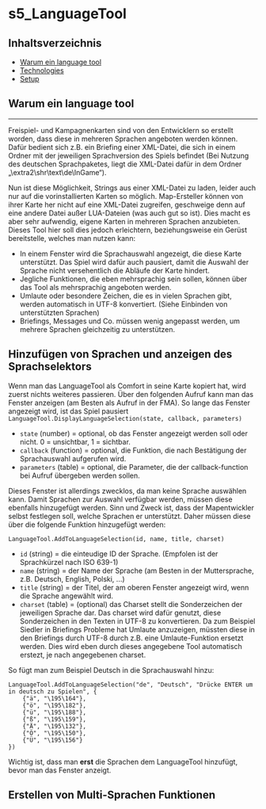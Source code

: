# s5_LanguageTool
## Inhaltsverzeichnis
* [Warum ein language tool](#warum-ein-language-tool)
* [Technologies](#technologies)
* [Setup](#setup)

## Warum ein language tool
-----------

Freispiel- und Kampagnenkarten sind von den Entwicklern so erstellt worden, dass diese in mehreren Sprachen angeboten werden können. Dafür bedient sich z.B. ein Briefing einer XML-Datei, die sich in einem Ordner mit der jeweiligen Sprachversion des Spiels befindet (Bei Nutzung des deutschen Sprachpaketes, liegt die XML-Datei dafür in dem Ordner „\extra2\shr\text\de\InGame“).

Nun ist diese Möglichkeit, Strings aus einer XML-Datei zu laden, leider auch nur auf die vorinstallierten Karten so möglich. Map-Ersteller können von ihrer Karte her nicht auf eine XML-Datei zugreifen, geschweige denn auf eine andere Datei außer LUA-Dateien (was auch gut so ist). Dies macht es aber sehr aufwendig, eigene Karten in mehreren Sprachen anzubieten.
Dieses Tool hier soll dies jedoch erleichtern, beziehungsweise ein Gerüst bereitstelle, welches man nutzen kann:

* In einem Fenster wird die Sprachauswahl angezeigt, die diese Karte unterstützt. Das Spiel wird dafür auch pausiert, damit die Auswahl der Sprache nicht versehentlich die Abläufe der Karte hindert.
* Jegliche Funktionen, die eben mehrsprachig sein sollen, können über das Tool als mehrsprachig angeboten werden.
* Umlaute oder besondere Zeichen, die es in vielen Sprachen gibt, werden automatisch in UTF-8 konvertiert. (Siehe Einbinden von unterstützten Sprachen)
* Briefings, Messages und Co. müssen wenig angepasst werden, um mehrere Sprachen gleichzeitig zu unterstützen.

Hinzufügen von Sprachen und anzeigen des Sprachselektors
-----------

Wenn man das LanguageTool als Comfort in seine Karte kopiert hat, wird zuerst nichts weiteres passieren. Über den folgenden Aufruf kann man das Fenster anzeigen (am Besten als Aufruf in der FMA). So lange das Fenster angezeigt wird, ist das Spiel pausiert
`LanguageTool.DisplayLanguageSelection(state, callback, parameters)`
* `state` (number) = optional, ob das Fenster angezeigt werden soll oder nicht. 0 = unsichtbar, 1 = sichtbar.
* `callback` (function) = optional, die Funktion, die nach Bestätigung der Sprachauswahl aufgerufen wird.
* `parameters` (table) = optional, die Parameter, die der callback-function bei Aufruf übergeben werden sollen.


Dieses Fenster ist allerdings zwecklos, da man keine Sprache auswählen kann.
Damit Sprachen zur Auswahl verfügbar werden, müssen diese ebenfalls hinzugefügt werden. Sinn und Zweck ist, dass der Mapentwickler selbst festlegen soll, welche Sprachen er unterstützt. Daher müssen diese über die folgende Funktion hinzugefügt werden:

`LanguageTool.AddToLanguageSelection(id, name, title, charset)`
* `id` (string) = die einteudige ID der Sprache. (Empfolen ist der Sprachkürzel nach ISO 639-1)
* `name` (string) = der Name der Sprache (am Besten in der Muttersprache, z.B. Deutsch, English, Polski, ...)
* `title` (string) = der Titel, der am oberen Fenster angezeigt wird, wenn die Sprache angewählt wird.
* `charset` (table) = (optional) das Charset stellt die Sonderzeichen der jeweiligen Sprache dar. Das charset wird dafür genutzt, diese Sonderzeichen in den Texten in UTF-8 zu konvertieren. Da zum Beispiel Siedler in Briefings Probleme hat Umlaute anzuzeigen, müssten diese in den Briefings durch UTF-8 durch z.B. eine Umlaute-Funktion ersetzt werden. Dies wird eben durch dieses angegebene Tool automatisch erstezt, je nach angegebenen charset.

So fügt man zum Beispiel Deutsch in die Sprachauswahl hinzu:  
```
LanguageTool.AddToLanguageSelection("de", "Deutsch", "Drücke ENTER um in deutsch zu Spielen", {
    {"ä", "\195\164"},
    {"ö", "\195\182"},
    {"ü", "\195\188"},
    {"ß", "\195\159"},
    {"Ä", "\195\132"},
    {"Ö", "\195\150"},
    {"Ü", "\195\156"}
})
```

Wichtig ist, dass man **erst** die Sprachen dem LanguageTool hinzufügt, bevor man das Fenster anzeigt.


Erstellen von Multi-Sprachen Funktionen
-----------

